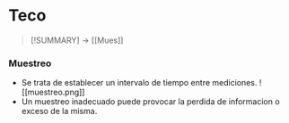 # Teco
> [!SUMMARY]
> -> [[Mues]]

### Muestreo
- Se trata de establecer un intervalo de tiempo entre mediciones. ![[muestreo.png]]
- Un muestreo inadecuado puede provocar la perdida de informacion o exceso de la misma.